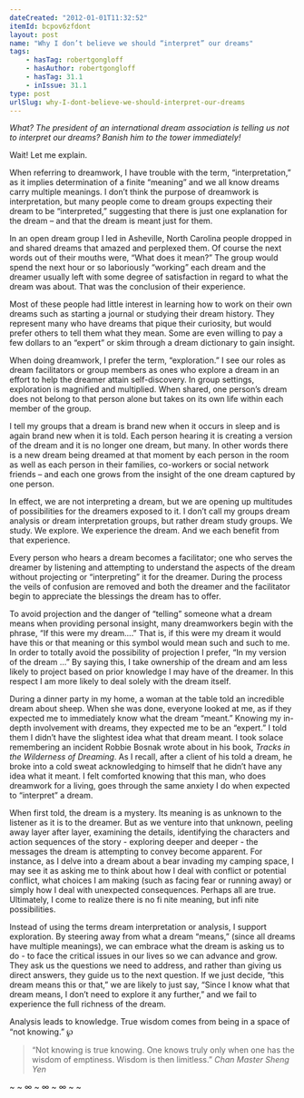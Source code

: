 ```yaml
---
dateCreated: "2012-01-01T11:32:52"
itemId: bcpov6zfdont
layout: post
name: "Why I don’t believe we should “interpret” our dreams"
tags:
    - hasTag: robertgongloff
    - hasAuthor: robertgongloff
    - hasTag: 31.1
    - inIssue: 31.1
type: post
urlSlug: why-I-dont-believe-we-should-interpret-our-dreams
---
```


_What? The president of an international dream association is telling us not to interpret our dreams? Banish him to the tower immediately!_

Wait! Let me explain.

When referring to dreamwork, I have trouble with the term, “interpretation,” as it implies determination of a finite “meaning” and we all know dreams carry multiple meanings. I don’t think the purpose of dreamwork is interpretation, but many people come to dream groups expecting their dream to be “interpreted,” suggesting that there is just one explanation for the dream – and that the dream is meant just for them.

In an open dream group I led in Asheville, North Carolina people dropped in and shared dreams that amazed and perplexed them. Of course the next words out of their mouths were, “What does it mean?” The group would spend the next hour or so laboriously “working” each dream and the dreamer usually left with some degree of satisfaction in regard to what the dream was about. That was the conclusion of their experience.

Most of these people had little interest in learning how to work on their own dreams such as starting a journal or studying their dream history. They represent many who have dreams that pique their curiosity, but would prefer others to tell them what they mean. Some are even willing to pay a few dollars to an “expert” or skim through a dream dictionary to gain insight.

When doing dreamwork, I prefer the term, “exploration.” I see our roles as dream facilitators or group members as ones who explore a dream in an effort to help the dreamer attain self-discovery. In group settings, exploration is magnified and multiplied. When shared, one person’s dream does not belong to that person alone but takes on its own life within each member of the group.

I tell my groups that a dream is brand new when it occurs in sleep and is again brand new when it is told. Each person hearing it is creating a version of the dream and it is no longer one dream, but many. In other words there is a new dream being dreamed at that moment by each person in the room as well as each person in their families, co-workers or social network friends – and each one grows from the insight of the one dream captured by one person.

In effect, we are not interpreting a dream, but we are opening up multitudes of possibilities for the dreamers exposed to it. I don’t call my groups dream analysis or dream interpretation groups, but rather dream study groups. We study. We explore. We experience the dream. And we each benefit from that experience.

Every person who hears a dream becomes a facilitator; one who serves the dreamer by listening and attempting to understand the aspects of the dream without projecting or “interpreting” it for the dreamer. During the process the veils of confusion are removed and both the dreamer and the facilitator begin to appreciate the blessings the dream has to offer.

To avoid projection and the danger of “telling” someone what a dream means when providing personal insight, many dreamworkers begin with the phrase, “If this were my dream....” That is, if this were my dream it would have this or that meaning or this symbol would mean such and such to me. In order to totally avoid the possibility of projection I prefer, “In my version of the dream …” By saying this, I take ownership of the dream and am less likely to project based on prior knowledge I may have of the dreamer. In this respect I am more likely to deal solely with the dream itself.

During a dinner party in my home, a woman at the table told an incredible dream about sheep. When she was done, everyone looked at me, as if they expected me to immediately know what the dream “meant.” Knowing my in-depth involvement with dreams, they expected me to be an “expert.” I told them I didn’t have the slightest idea what that dream meant. I took solace remembering an incident Robbie Bosnak wrote about in his book, _Tracks in the Wilderness of Dreaming_. As I recall, after a client of his told a dream, he broke into a cold sweat acknowledging to himself that he didn’t have any idea what it meant. I felt comforted knowing that this man, who does dreamwork for a living, goes through the same anxiety I do when expected to “interpret” a dream.

When first told, the dream is a mystery. Its meaning is as unknown to the listener as it is to the dreamer. But as we venture into that unknown, peeling away layer after layer, examining the details, identifying the characters and action sequences of the story - exploring deeper and deeper - the messages the dream is attempting to convey become apparent. For instance, as I delve into a dream about a bear invading my camping space, I may see it as asking me to think about how I deal with conflict or potential conflict, what choices I am making (such as facing fear or running away) or simply how I deal with unexpected consequences. Perhaps all are true. Ultimately, I come to realize there is no fi nite meaning, but infi nite possibilities.

Instead of using the terms dream interpretation or analysis, I support exploration. By steering away from what a dream “means,” (since all dreams have multiple meanings), we can embrace what the dream is asking us to do - to face the critical issues in our lives so we can advance and grow. They ask us the questions we need to address, and rather than giving us direct answers, they guide us to the next question. If we just decide, “this dream means this or that,” we are likely to just say, “Since I know what that dream means, I don’t need to explore it any further,” and we fail to experience the full richness of the dream.

Analysis leads to knowledge. True wisdom comes from being in a space of “not knowing.” ℘

> “Not knowing is true knowing. One knows truly only when one has the wisdom of emptiness. Wisdom is then limitless.” _Chan Master Sheng Yen_

~ ~ ∞ ~ ∞ ~ ∞ ~ ~
